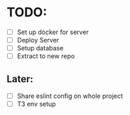 # TODO: 
- [ ] Set up docker for server
- [ ] Deploy Server
- [ ] Setup database
- [ ] Extract to new repo

## Later:
- [ ] Share eslint config on whole project
- [ ] T3 env setup
